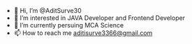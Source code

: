 - 👋 Hi, I’m @AditSurve30
- 👀 I’m interested in JAVA Developer and Frontend Developer
- 🌱 I’m currently persuing MCA Science
- 📫 How to reach me aditisurve3366@gmail.com

<!---
AditSurve30/AditSurve30 is a ✨ special ✨ repository because its `README.md` (this file) appears on your GitHub profile.
You can click the Preview link to take a look at your changes.
--->
